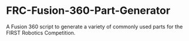 # FRC-Fusion-360-Part-Generator
A Fusion 360 script to generate a variety of commonly used parts for the FIRST Robotics Competition.
